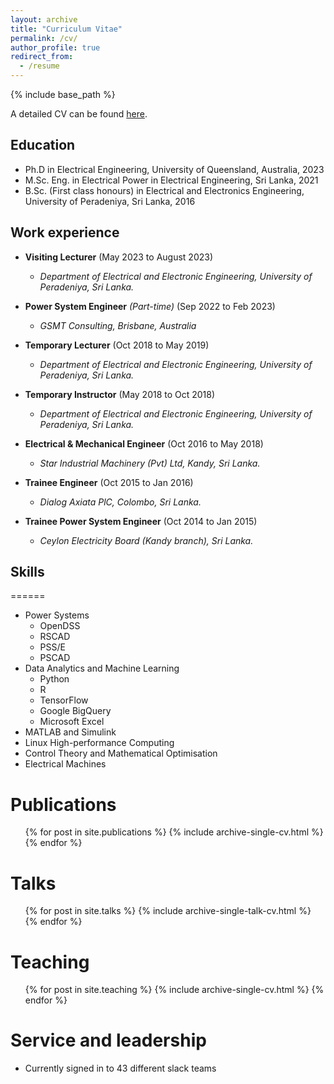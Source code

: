 ```yaml
---
layout: archive
title: "Curriculum Vitae"
permalink: /cv/
author_profile: true
redirect_from:
  - /resume
---
```


{% include base_path %}


A detailed CV can be found [here](https://gayanlanke.github.io/files/).

## Education

* Ph.D in Electrical Engineering, University of Queensland, Australia, 2023
* M.Sc. Eng. in Electrical Power in Electrical Engineering, Sri Lanka, 2021
* B.Sc. (First class honours) in Electrical and Electronics Engineering, University of Peradeniya, Sri Lanka, 2016


## Work experience

* **Visiting Lecturer** (May 2023 to August 2023)
  * *Department of Electrical and Electronic Engineering, University of Peradeniya, Sri Lanka.*


* **Power System Engineer** *(Part-time)* (Sep 2022 to Feb 2023)
  * *GSMT Consulting, Brisbane, Australia*

* **Temporary Lecturer** (Oct 2018 to May 2019)
  * *Department of Electrical and Electronic Engineering, University of Peradeniya, Sri Lanka.*

* **Temporary Instructor** (May 2018 to Oct 2018)
  * *Department of Electrical and Electronic Engineering, University of Peradeniya, Sri Lanka.*

* **Electrical & Mechanical Engineer** (Oct 2016 to May 2018)
  * *Star Industrial Machinery (Pvt) Ltd, Kandy, Sri Lanka.*
  
* **Trainee Engineer** (Oct 2015 to Jan 2016)
  * *Dialog Axiata PlC, Colombo, Sri Lanka.*

* **Trainee Power System Engineer** (Oct 2014 to Jan 2015)
  * *Ceylon Electricity Board (Kandy branch), Sri Lanka.*

## Skills
======
* Power Systems
  * OpenDSS
  * RSCAD
  * PSS/E
  * PSCAD
* Data Analytics and Machine Learning
  * Python
  * R
  * TensorFlow
  * Google BigQuery
  * Microsoft Excel
* MATLAB and Simulink
* Linux High-performance Computing
* Control Theory and Mathematical Optimisation
* Electrical Machines

Publications
======
  <ul>{% for post in site.publications %}
    {% include archive-single-cv.html %}
  {% endfor %}</ul>
  
Talks
======
  <ul>{% for post in site.talks %}
    {% include archive-single-talk-cv.html %}
  {% endfor %}</ul>
  
Teaching
======
  <ul>{% for post in site.teaching %}
    {% include archive-single-cv.html %}
  {% endfor %}</ul>
  
Service and leadership
======
* Currently signed in to 43 different slack teams
